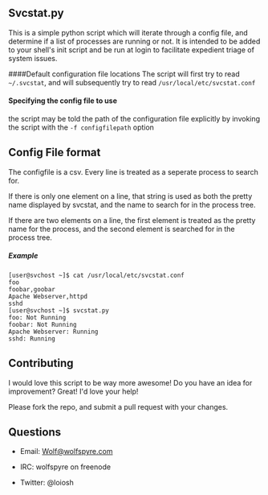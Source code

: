 ## Svcstat.py

This is a simple python script which will iterate through a config file, and determine if a list of processes are running or not. It is intended to be added to your shell's init script and be run at login to facilitate expedient triage of system issues.

####Default configuration file locations
The script will first try to read `~/.svcstat`, and will subsequently try to read `/usr/local/etc/svcstat.conf`

#### Specifying the config file to use
the script may be told the path of the configuration file explicitly by invoking the script with the `-f configfilepath` option

## Config File format

The configfile is a csv. Every line is treated as a seperate process to search for.

If there is only one element on a line, that string is used as both the pretty name displayed by svcstat, and the name to search for in the process tree.

If there are two elements on a line, the first element is treated as the pretty name for the process, and the second element is searched for in the process tree.

##### Example

    [user@svchost ~]$ cat /usr/local/etc/svcstat.conf
    foo
    foobar,goobar
    Apache Webserver,httpd
    sshd
    [user@svchost ~]$ svcstat.py
    foo: Not Running
    foobar: Not Running
    Apache Webserver: Running
    sshd: Running

## Contributing

I would love this script to be way more awesome! Do you have an idea for improvement? Great! I'd love your help!

Please fork the repo, and submit a pull request with your changes.

## Questions

  * Email: Wolf@wolfspyre.com

  * IRC:    wolfspyre on freenode

  * Twitter: @loiosh
